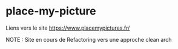 # place-my-picture
Liens vers le site
https://www.placemypictures.fr/

NOTE : Site en cours de Refactoring vers une approche clean arch
